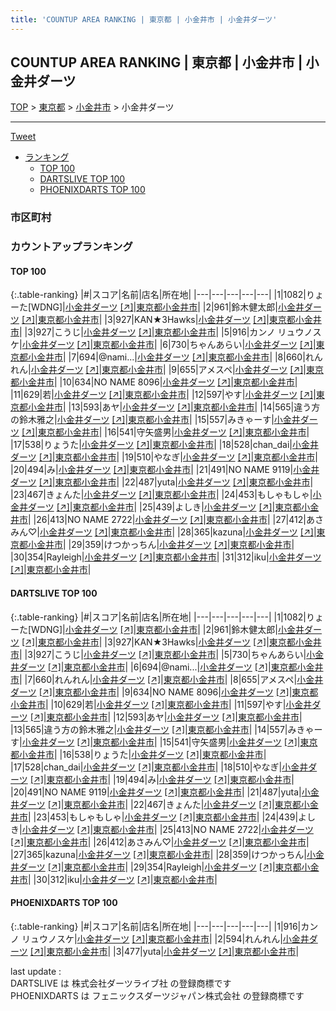 ```yaml
---
title: 'COUNTUP AREA RANKING | 東京都 | 小金井市 | 小金井ダーツ'
---
```

## COUNTUP AREA RANKING | 東京都 | 小金井市 | 小金井ダーツ

[TOP](/darts/rank/) > [東京都](/darts/rank/東京都/) > [小金井市](/darts/rank/東京都/小金井市/) > 小金井ダーツ

___

<a href="https://twitter.com/share?ref_src=twsrc%5Etfw" data-text="COUNTUP AREA RANKING | 東京都小金井市小金井ダーツ" class="twitter-share-button" data-hashtags="DARTSLIVE,PHOENIXDARTS,darts,ダーツ" data-show-count="false">Tweet</a>

* [ランキング](#カウントアップランキング)
    * [TOP 100](#top-100)
    * [DARTSLIVE TOP 100](#dartslive-top-100)
    * [PHOENIXDARTS TOP 100](#phoenixdarts-top-100)

### 市区町村

<ul>

</ul>

### カウントアップランキング

#### TOP 100



{:.table-ranking}
|#|スコア|名前|店名|所在地|
|---|---|---|---|---|
|1|1082|<span class="rank-name-dl">りょーた[WDNG]</span>|<a href="/darts/rank/shops/dcc63ba44f0146830d9b047a20a7ba1e.html">小金井ダーツ</a> <a href="https://search.dartslive.com/jp/shop/dcc63ba44f0146830d9b047a20a7ba1e">[↗]</a>|<a href="/darts/rank/東京都/小金井市">東京都小金井市</a>|
|2|961|<span class="rank-name-dl">鈴木健太郎</span>|<a href="/darts/rank/shops/dcc63ba44f0146830d9b047a20a7ba1e.html">小金井ダーツ</a> <a href="https://search.dartslive.com/jp/shop/dcc63ba44f0146830d9b047a20a7ba1e">[↗]</a>|<a href="/darts/rank/東京都/小金井市">東京都小金井市</a>|
|3|927|<span class="rank-name-dl">KAN★3Hawks</span>|<a href="/darts/rank/shops/dcc63ba44f0146830d9b047a20a7ba1e.html">小金井ダーツ</a> <a href="https://search.dartslive.com/jp/shop/dcc63ba44f0146830d9b047a20a7ba1e">[↗]</a>|<a href="/darts/rank/東京都/小金井市">東京都小金井市</a>|
|3|927|<span class="rank-name-dl">こうじ</span>|<a href="/darts/rank/shops/dcc63ba44f0146830d9b047a20a7ba1e.html">小金井ダーツ</a> <a href="https://search.dartslive.com/jp/shop/dcc63ba44f0146830d9b047a20a7ba1e">[↗]</a>|<a href="/darts/rank/東京都/小金井市">東京都小金井市</a>|
|5|916|<span class="rank-name-pd">カンノ リュウノスケ</span>|<a href="/darts/rank/shops/57813.html">小金井ダーツ</a> <a href="https://vs.phoenixdarts.com/jp/shop/shopDetailInfo/s_57813?s_seq=57813">[↗]</a>|<a href="/darts/rank/東京都/小金井市">東京都小金井市</a>|
|6|730|<span class="rank-name-dl">ちゃんあらい</span>|<a href="/darts/rank/shops/dcc63ba44f0146830d9b047a20a7ba1e.html">小金井ダーツ</a> <a href="https://search.dartslive.com/jp/shop/dcc63ba44f0146830d9b047a20a7ba1e">[↗]</a>|<a href="/darts/rank/東京都/小金井市">東京都小金井市</a>|
|7|694|<span class="rank-name-dl">@nami...</span>|<a href="/darts/rank/shops/dcc63ba44f0146830d9b047a20a7ba1e.html">小金井ダーツ</a> <a href="https://search.dartslive.com/jp/shop/dcc63ba44f0146830d9b047a20a7ba1e">[↗]</a>|<a href="/darts/rank/東京都/小金井市">東京都小金井市</a>|
|8|660|<span class="rank-name-dl">れんれん</span>|<a href="/darts/rank/shops/dcc63ba44f0146830d9b047a20a7ba1e.html">小金井ダーツ</a> <a href="https://search.dartslive.com/jp/shop/dcc63ba44f0146830d9b047a20a7ba1e">[↗]</a>|<a href="/darts/rank/東京都/小金井市">東京都小金井市</a>|
|9|655|<span class="rank-name-dl">アメスペ</span>|<a href="/darts/rank/shops/dcc63ba44f0146830d9b047a20a7ba1e.html">小金井ダーツ</a> <a href="https://search.dartslive.com/jp/shop/dcc63ba44f0146830d9b047a20a7ba1e">[↗]</a>|<a href="/darts/rank/東京都/小金井市">東京都小金井市</a>|
|10|634|<span class="rank-name-dl">NO NAME 8096</span>|<a href="/darts/rank/shops/dcc63ba44f0146830d9b047a20a7ba1e.html">小金井ダーツ</a> <a href="https://search.dartslive.com/jp/shop/dcc63ba44f0146830d9b047a20a7ba1e">[↗]</a>|<a href="/darts/rank/東京都/小金井市">東京都小金井市</a>|
|11|629|<span class="rank-name-dl">若</span>|<a href="/darts/rank/shops/dcc63ba44f0146830d9b047a20a7ba1e.html">小金井ダーツ</a> <a href="https://search.dartslive.com/jp/shop/dcc63ba44f0146830d9b047a20a7ba1e">[↗]</a>|<a href="/darts/rank/東京都/小金井市">東京都小金井市</a>|
|12|597|<span class="rank-name-dl">やす</span>|<a href="/darts/rank/shops/dcc63ba44f0146830d9b047a20a7ba1e.html">小金井ダーツ</a> <a href="https://search.dartslive.com/jp/shop/dcc63ba44f0146830d9b047a20a7ba1e">[↗]</a>|<a href="/darts/rank/東京都/小金井市">東京都小金井市</a>|
|13|593|<span class="rank-name-dl">あヤ</span>|<a href="/darts/rank/shops/dcc63ba44f0146830d9b047a20a7ba1e.html">小金井ダーツ</a> <a href="https://search.dartslive.com/jp/shop/dcc63ba44f0146830d9b047a20a7ba1e">[↗]</a>|<a href="/darts/rank/東京都/小金井市">東京都小金井市</a>|
|14|565|<span class="rank-name-dl">違う方の鈴木雅之</span>|<a href="/darts/rank/shops/dcc63ba44f0146830d9b047a20a7ba1e.html">小金井ダーツ</a> <a href="https://search.dartslive.com/jp/shop/dcc63ba44f0146830d9b047a20a7ba1e">[↗]</a>|<a href="/darts/rank/東京都/小金井市">東京都小金井市</a>|
|15|557|<span class="rank-name-dl">みきゃーす</span>|<a href="/darts/rank/shops/dcc63ba44f0146830d9b047a20a7ba1e.html">小金井ダーツ</a> <a href="https://search.dartslive.com/jp/shop/dcc63ba44f0146830d9b047a20a7ba1e">[↗]</a>|<a href="/darts/rank/東京都/小金井市">東京都小金井市</a>|
|16|541|<span class="rank-name-dl">守矢盛男</span>|<a href="/darts/rank/shops/dcc63ba44f0146830d9b047a20a7ba1e.html">小金井ダーツ</a> <a href="https://search.dartslive.com/jp/shop/dcc63ba44f0146830d9b047a20a7ba1e">[↗]</a>|<a href="/darts/rank/東京都/小金井市">東京都小金井市</a>|
|17|538|<span class="rank-name-dl">りょうた</span>|<a href="/darts/rank/shops/dcc63ba44f0146830d9b047a20a7ba1e.html">小金井ダーツ</a> <a href="https://search.dartslive.com/jp/shop/dcc63ba44f0146830d9b047a20a7ba1e">[↗]</a>|<a href="/darts/rank/東京都/小金井市">東京都小金井市</a>|
|18|528|<span class="rank-name-dl">chan_dai</span>|<a href="/darts/rank/shops/dcc63ba44f0146830d9b047a20a7ba1e.html">小金井ダーツ</a> <a href="https://search.dartslive.com/jp/shop/dcc63ba44f0146830d9b047a20a7ba1e">[↗]</a>|<a href="/darts/rank/東京都/小金井市">東京都小金井市</a>|
|19|510|<span class="rank-name-dl">やなぎ</span>|<a href="/darts/rank/shops/dcc63ba44f0146830d9b047a20a7ba1e.html">小金井ダーツ</a> <a href="https://search.dartslive.com/jp/shop/dcc63ba44f0146830d9b047a20a7ba1e">[↗]</a>|<a href="/darts/rank/東京都/小金井市">東京都小金井市</a>|
|20|494|<span class="rank-name-dl">み</span>|<a href="/darts/rank/shops/dcc63ba44f0146830d9b047a20a7ba1e.html">小金井ダーツ</a> <a href="https://search.dartslive.com/jp/shop/dcc63ba44f0146830d9b047a20a7ba1e">[↗]</a>|<a href="/darts/rank/東京都/小金井市">東京都小金井市</a>|
|21|491|<span class="rank-name-dl">NO NAME 9119</span>|<a href="/darts/rank/shops/dcc63ba44f0146830d9b047a20a7ba1e.html">小金井ダーツ</a> <a href="https://search.dartslive.com/jp/shop/dcc63ba44f0146830d9b047a20a7ba1e">[↗]</a>|<a href="/darts/rank/東京都/小金井市">東京都小金井市</a>|
|22|487|<span class="rank-name-dl">yuta</span>|<a href="/darts/rank/shops/dcc63ba44f0146830d9b047a20a7ba1e.html">小金井ダーツ</a> <a href="https://search.dartslive.com/jp/shop/dcc63ba44f0146830d9b047a20a7ba1e">[↗]</a>|<a href="/darts/rank/東京都/小金井市">東京都小金井市</a>|
|23|467|<span class="rank-name-dl">きょんた</span>|<a href="/darts/rank/shops/dcc63ba44f0146830d9b047a20a7ba1e.html">小金井ダーツ</a> <a href="https://search.dartslive.com/jp/shop/dcc63ba44f0146830d9b047a20a7ba1e">[↗]</a>|<a href="/darts/rank/東京都/小金井市">東京都小金井市</a>|
|24|453|<span class="rank-name-dl">もしゃもしゃ</span>|<a href="/darts/rank/shops/dcc63ba44f0146830d9b047a20a7ba1e.html">小金井ダーツ</a> <a href="https://search.dartslive.com/jp/shop/dcc63ba44f0146830d9b047a20a7ba1e">[↗]</a>|<a href="/darts/rank/東京都/小金井市">東京都小金井市</a>|
|25|439|<span class="rank-name-dl">よしき</span>|<a href="/darts/rank/shops/dcc63ba44f0146830d9b047a20a7ba1e.html">小金井ダーツ</a> <a href="https://search.dartslive.com/jp/shop/dcc63ba44f0146830d9b047a20a7ba1e">[↗]</a>|<a href="/darts/rank/東京都/小金井市">東京都小金井市</a>|
|26|413|<span class="rank-name-dl">NO NAME 2722</span>|<a href="/darts/rank/shops/dcc63ba44f0146830d9b047a20a7ba1e.html">小金井ダーツ</a> <a href="https://search.dartslive.com/jp/shop/dcc63ba44f0146830d9b047a20a7ba1e">[↗]</a>|<a href="/darts/rank/東京都/小金井市">東京都小金井市</a>|
|27|412|<span class="rank-name-dl">あさみん♡</span>|<a href="/darts/rank/shops/dcc63ba44f0146830d9b047a20a7ba1e.html">小金井ダーツ</a> <a href="https://search.dartslive.com/jp/shop/dcc63ba44f0146830d9b047a20a7ba1e">[↗]</a>|<a href="/darts/rank/東京都/小金井市">東京都小金井市</a>|
|28|365|<span class="rank-name-dl">kazuna</span>|<a href="/darts/rank/shops/dcc63ba44f0146830d9b047a20a7ba1e.html">小金井ダーツ</a> <a href="https://search.dartslive.com/jp/shop/dcc63ba44f0146830d9b047a20a7ba1e">[↗]</a>|<a href="/darts/rank/東京都/小金井市">東京都小金井市</a>|
|29|359|<span class="rank-name-dl">けつかっちん</span>|<a href="/darts/rank/shops/dcc63ba44f0146830d9b047a20a7ba1e.html">小金井ダーツ</a> <a href="https://search.dartslive.com/jp/shop/dcc63ba44f0146830d9b047a20a7ba1e">[↗]</a>|<a href="/darts/rank/東京都/小金井市">東京都小金井市</a>|
|30|354|<span class="rank-name-dl">Rayleigh</span>|<a href="/darts/rank/shops/dcc63ba44f0146830d9b047a20a7ba1e.html">小金井ダーツ</a> <a href="https://search.dartslive.com/jp/shop/dcc63ba44f0146830d9b047a20a7ba1e">[↗]</a>|<a href="/darts/rank/東京都/小金井市">東京都小金井市</a>|
|31|312|<span class="rank-name-dl">iku</span>|<a href="/darts/rank/shops/dcc63ba44f0146830d9b047a20a7ba1e.html">小金井ダーツ</a> <a href="https://search.dartslive.com/jp/shop/dcc63ba44f0146830d9b047a20a7ba1e">[↗]</a>|<a href="/darts/rank/東京都/小金井市">東京都小金井市</a>|


#### DARTSLIVE TOP 100



{:.table-ranking}
|#|スコア|名前|店名|所在地|
|---|---|---|---|---|
|1|1082|<span class="rank-name-dl">りょーた[WDNG]</span>|<a href="/darts/rank/shops/dcc63ba44f0146830d9b047a20a7ba1e.html">小金井ダーツ</a> <a href="https://search.dartslive.com/jp/shop/dcc63ba44f0146830d9b047a20a7ba1e">[↗]</a>|<a href="/darts/rank/東京都/小金井市">東京都小金井市</a>|
|2|961|<span class="rank-name-dl">鈴木健太郎</span>|<a href="/darts/rank/shops/dcc63ba44f0146830d9b047a20a7ba1e.html">小金井ダーツ</a> <a href="https://search.dartslive.com/jp/shop/dcc63ba44f0146830d9b047a20a7ba1e">[↗]</a>|<a href="/darts/rank/東京都/小金井市">東京都小金井市</a>|
|3|927|<span class="rank-name-dl">KAN★3Hawks</span>|<a href="/darts/rank/shops/dcc63ba44f0146830d9b047a20a7ba1e.html">小金井ダーツ</a> <a href="https://search.dartslive.com/jp/shop/dcc63ba44f0146830d9b047a20a7ba1e">[↗]</a>|<a href="/darts/rank/東京都/小金井市">東京都小金井市</a>|
|3|927|<span class="rank-name-dl">こうじ</span>|<a href="/darts/rank/shops/dcc63ba44f0146830d9b047a20a7ba1e.html">小金井ダーツ</a> <a href="https://search.dartslive.com/jp/shop/dcc63ba44f0146830d9b047a20a7ba1e">[↗]</a>|<a href="/darts/rank/東京都/小金井市">東京都小金井市</a>|
|5|730|<span class="rank-name-dl">ちゃんあらい</span>|<a href="/darts/rank/shops/dcc63ba44f0146830d9b047a20a7ba1e.html">小金井ダーツ</a> <a href="https://search.dartslive.com/jp/shop/dcc63ba44f0146830d9b047a20a7ba1e">[↗]</a>|<a href="/darts/rank/東京都/小金井市">東京都小金井市</a>|
|6|694|<span class="rank-name-dl">@nami...</span>|<a href="/darts/rank/shops/dcc63ba44f0146830d9b047a20a7ba1e.html">小金井ダーツ</a> <a href="https://search.dartslive.com/jp/shop/dcc63ba44f0146830d9b047a20a7ba1e">[↗]</a>|<a href="/darts/rank/東京都/小金井市">東京都小金井市</a>|
|7|660|<span class="rank-name-dl">れんれん</span>|<a href="/darts/rank/shops/dcc63ba44f0146830d9b047a20a7ba1e.html">小金井ダーツ</a> <a href="https://search.dartslive.com/jp/shop/dcc63ba44f0146830d9b047a20a7ba1e">[↗]</a>|<a href="/darts/rank/東京都/小金井市">東京都小金井市</a>|
|8|655|<span class="rank-name-dl">アメスペ</span>|<a href="/darts/rank/shops/dcc63ba44f0146830d9b047a20a7ba1e.html">小金井ダーツ</a> <a href="https://search.dartslive.com/jp/shop/dcc63ba44f0146830d9b047a20a7ba1e">[↗]</a>|<a href="/darts/rank/東京都/小金井市">東京都小金井市</a>|
|9|634|<span class="rank-name-dl">NO NAME 8096</span>|<a href="/darts/rank/shops/dcc63ba44f0146830d9b047a20a7ba1e.html">小金井ダーツ</a> <a href="https://search.dartslive.com/jp/shop/dcc63ba44f0146830d9b047a20a7ba1e">[↗]</a>|<a href="/darts/rank/東京都/小金井市">東京都小金井市</a>|
|10|629|<span class="rank-name-dl">若</span>|<a href="/darts/rank/shops/dcc63ba44f0146830d9b047a20a7ba1e.html">小金井ダーツ</a> <a href="https://search.dartslive.com/jp/shop/dcc63ba44f0146830d9b047a20a7ba1e">[↗]</a>|<a href="/darts/rank/東京都/小金井市">東京都小金井市</a>|
|11|597|<span class="rank-name-dl">やす</span>|<a href="/darts/rank/shops/dcc63ba44f0146830d9b047a20a7ba1e.html">小金井ダーツ</a> <a href="https://search.dartslive.com/jp/shop/dcc63ba44f0146830d9b047a20a7ba1e">[↗]</a>|<a href="/darts/rank/東京都/小金井市">東京都小金井市</a>|
|12|593|<span class="rank-name-dl">あヤ</span>|<a href="/darts/rank/shops/dcc63ba44f0146830d9b047a20a7ba1e.html">小金井ダーツ</a> <a href="https://search.dartslive.com/jp/shop/dcc63ba44f0146830d9b047a20a7ba1e">[↗]</a>|<a href="/darts/rank/東京都/小金井市">東京都小金井市</a>|
|13|565|<span class="rank-name-dl">違う方の鈴木雅之</span>|<a href="/darts/rank/shops/dcc63ba44f0146830d9b047a20a7ba1e.html">小金井ダーツ</a> <a href="https://search.dartslive.com/jp/shop/dcc63ba44f0146830d9b047a20a7ba1e">[↗]</a>|<a href="/darts/rank/東京都/小金井市">東京都小金井市</a>|
|14|557|<span class="rank-name-dl">みきゃーす</span>|<a href="/darts/rank/shops/dcc63ba44f0146830d9b047a20a7ba1e.html">小金井ダーツ</a> <a href="https://search.dartslive.com/jp/shop/dcc63ba44f0146830d9b047a20a7ba1e">[↗]</a>|<a href="/darts/rank/東京都/小金井市">東京都小金井市</a>|
|15|541|<span class="rank-name-dl">守矢盛男</span>|<a href="/darts/rank/shops/dcc63ba44f0146830d9b047a20a7ba1e.html">小金井ダーツ</a> <a href="https://search.dartslive.com/jp/shop/dcc63ba44f0146830d9b047a20a7ba1e">[↗]</a>|<a href="/darts/rank/東京都/小金井市">東京都小金井市</a>|
|16|538|<span class="rank-name-dl">りょうた</span>|<a href="/darts/rank/shops/dcc63ba44f0146830d9b047a20a7ba1e.html">小金井ダーツ</a> <a href="https://search.dartslive.com/jp/shop/dcc63ba44f0146830d9b047a20a7ba1e">[↗]</a>|<a href="/darts/rank/東京都/小金井市">東京都小金井市</a>|
|17|528|<span class="rank-name-dl">chan_dai</span>|<a href="/darts/rank/shops/dcc63ba44f0146830d9b047a20a7ba1e.html">小金井ダーツ</a> <a href="https://search.dartslive.com/jp/shop/dcc63ba44f0146830d9b047a20a7ba1e">[↗]</a>|<a href="/darts/rank/東京都/小金井市">東京都小金井市</a>|
|18|510|<span class="rank-name-dl">やなぎ</span>|<a href="/darts/rank/shops/dcc63ba44f0146830d9b047a20a7ba1e.html">小金井ダーツ</a> <a href="https://search.dartslive.com/jp/shop/dcc63ba44f0146830d9b047a20a7ba1e">[↗]</a>|<a href="/darts/rank/東京都/小金井市">東京都小金井市</a>|
|19|494|<span class="rank-name-dl">み</span>|<a href="/darts/rank/shops/dcc63ba44f0146830d9b047a20a7ba1e.html">小金井ダーツ</a> <a href="https://search.dartslive.com/jp/shop/dcc63ba44f0146830d9b047a20a7ba1e">[↗]</a>|<a href="/darts/rank/東京都/小金井市">東京都小金井市</a>|
|20|491|<span class="rank-name-dl">NO NAME 9119</span>|<a href="/darts/rank/shops/dcc63ba44f0146830d9b047a20a7ba1e.html">小金井ダーツ</a> <a href="https://search.dartslive.com/jp/shop/dcc63ba44f0146830d9b047a20a7ba1e">[↗]</a>|<a href="/darts/rank/東京都/小金井市">東京都小金井市</a>|
|21|487|<span class="rank-name-dl">yuta</span>|<a href="/darts/rank/shops/dcc63ba44f0146830d9b047a20a7ba1e.html">小金井ダーツ</a> <a href="https://search.dartslive.com/jp/shop/dcc63ba44f0146830d9b047a20a7ba1e">[↗]</a>|<a href="/darts/rank/東京都/小金井市">東京都小金井市</a>|
|22|467|<span class="rank-name-dl">きょんた</span>|<a href="/darts/rank/shops/dcc63ba44f0146830d9b047a20a7ba1e.html">小金井ダーツ</a> <a href="https://search.dartslive.com/jp/shop/dcc63ba44f0146830d9b047a20a7ba1e">[↗]</a>|<a href="/darts/rank/東京都/小金井市">東京都小金井市</a>|
|23|453|<span class="rank-name-dl">もしゃもしゃ</span>|<a href="/darts/rank/shops/dcc63ba44f0146830d9b047a20a7ba1e.html">小金井ダーツ</a> <a href="https://search.dartslive.com/jp/shop/dcc63ba44f0146830d9b047a20a7ba1e">[↗]</a>|<a href="/darts/rank/東京都/小金井市">東京都小金井市</a>|
|24|439|<span class="rank-name-dl">よしき</span>|<a href="/darts/rank/shops/dcc63ba44f0146830d9b047a20a7ba1e.html">小金井ダーツ</a> <a href="https://search.dartslive.com/jp/shop/dcc63ba44f0146830d9b047a20a7ba1e">[↗]</a>|<a href="/darts/rank/東京都/小金井市">東京都小金井市</a>|
|25|413|<span class="rank-name-dl">NO NAME 2722</span>|<a href="/darts/rank/shops/dcc63ba44f0146830d9b047a20a7ba1e.html">小金井ダーツ</a> <a href="https://search.dartslive.com/jp/shop/dcc63ba44f0146830d9b047a20a7ba1e">[↗]</a>|<a href="/darts/rank/東京都/小金井市">東京都小金井市</a>|
|26|412|<span class="rank-name-dl">あさみん♡</span>|<a href="/darts/rank/shops/dcc63ba44f0146830d9b047a20a7ba1e.html">小金井ダーツ</a> <a href="https://search.dartslive.com/jp/shop/dcc63ba44f0146830d9b047a20a7ba1e">[↗]</a>|<a href="/darts/rank/東京都/小金井市">東京都小金井市</a>|
|27|365|<span class="rank-name-dl">kazuna</span>|<a href="/darts/rank/shops/dcc63ba44f0146830d9b047a20a7ba1e.html">小金井ダーツ</a> <a href="https://search.dartslive.com/jp/shop/dcc63ba44f0146830d9b047a20a7ba1e">[↗]</a>|<a href="/darts/rank/東京都/小金井市">東京都小金井市</a>|
|28|359|<span class="rank-name-dl">けつかっちん</span>|<a href="/darts/rank/shops/dcc63ba44f0146830d9b047a20a7ba1e.html">小金井ダーツ</a> <a href="https://search.dartslive.com/jp/shop/dcc63ba44f0146830d9b047a20a7ba1e">[↗]</a>|<a href="/darts/rank/東京都/小金井市">東京都小金井市</a>|
|29|354|<span class="rank-name-dl">Rayleigh</span>|<a href="/darts/rank/shops/dcc63ba44f0146830d9b047a20a7ba1e.html">小金井ダーツ</a> <a href="https://search.dartslive.com/jp/shop/dcc63ba44f0146830d9b047a20a7ba1e">[↗]</a>|<a href="/darts/rank/東京都/小金井市">東京都小金井市</a>|
|30|312|<span class="rank-name-dl">iku</span>|<a href="/darts/rank/shops/dcc63ba44f0146830d9b047a20a7ba1e.html">小金井ダーツ</a> <a href="https://search.dartslive.com/jp/shop/dcc63ba44f0146830d9b047a20a7ba1e">[↗]</a>|<a href="/darts/rank/東京都/小金井市">東京都小金井市</a>|


#### PHOENIXDARTS TOP 100



{:.table-ranking}
|#|スコア|名前|店名|所在地|
|---|---|---|---|---|
|1|916|<span class="rank-name-pd">カンノ リュウノスケ</span>|<a href="/darts/rank/shops/57813.html">小金井ダーツ</a> <a href="https://vs.phoenixdarts.com/jp/shop/shopDetailInfo/s_57813?s_seq=57813">[↗]</a>|<a href="/darts/rank/東京都/小金井市">東京都小金井市</a>|
|2|594|<span class="rank-name-pd">れんれん</span>|<a href="/darts/rank/shops/57813.html">小金井ダーツ</a> <a href="https://vs.phoenixdarts.com/jp/shop/shopDetailInfo/s_57813?s_seq=57813">[↗]</a>|<a href="/darts/rank/東京都/小金井市">東京都小金井市</a>|
|3|477|<span class="rank-name-pd">yuta</span>|<a href="/darts/rank/shops/57813.html">小金井ダーツ</a> <a href="https://vs.phoenixdarts.com/jp/shop/shopDetailInfo/s_57813?s_seq=57813">[↗]</a>|<a href="/darts/rank/東京都/小金井市">東京都小金井市</a>|


<div class="footer border-top border-gray-light mt-5 pt-3 text-right text-gray">
    last update : <span style="font-weight: italic" id="foot_last_modified"></span><br />
    DARTSLIVE は 株式会社ダーツライブ社 の登録商標です<br />
    PHOENIXDARTS は フェニックスダーツジャパン株式会社 の登録商標です<br />
</div>

<script src="https://cdnjs.cloudflare.com/ajax/libs/jquery.tablesorter/2.31.3/js/jquery.tablesorter.min.js" integrity="sha512-qzgd5cYSZcosqpzpn7zF2ZId8f/8CHmFKZ8j7mU4OUXTNRd5g+ZHBPsgKEwoqxCtdQvExE5LprwwPAgoicguNg==" crossorigin="anonymous" referrerpolicy="no-referrer"></script>
<link rel="stylesheet" href="https://cdnjs.cloudflare.com/ajax/libs/jquery.tablesorter/2.31.3/css/theme.default.min.css" integrity="sha512-wghhOJkjQX0Lh3NSWvNKeZ0ZpNn+SPVXX1Qyc9OCaogADktxrBiBdKGDoqVUOyhStvMBmJQ8ZdMHiR3wuEq8+w==" crossorigin="anonymous" referrerpolicy="no-referrer" />
<script>
$(function() {
    $(".table-ranking").tablesorter({sortList:[[0, 0]]});
    $("#foot_last_modified").text(formatDate(new Date(document.lastModified), 'yyyy-MM-dd HH:mm:ss'));
});
</script>

<script async src="https://platform.twitter.com/widgets.js" charset="utf-8"></script>